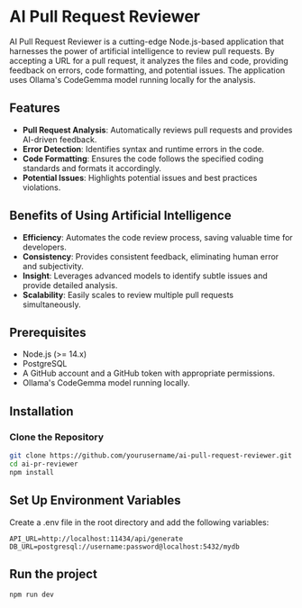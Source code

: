 # AI Pull Request Reviewer

AI Pull Request Reviewer is a cutting-edge Node.js-based application that harnesses the power of artificial intelligence to review pull requests. By accepting a URL for a pull request, it analyzes the files and code, providing feedback on errors, code formatting, and potential issues. The application uses Ollama's CodeGemma model running locally for the analysis.

## Features
- **Pull Request Analysis**: Automatically reviews pull requests and provides AI-driven feedback.
- **Error Detection**: Identifies syntax and runtime errors in the code.
- **Code Formatting**: Ensures the code follows the specified coding standards and formats it accordingly.
- **Potential Issues**: Highlights potential issues and best practices violations.

## Benefits of Using Artificial Intelligence
- **Efficiency**: Automates the code review process, saving valuable time for developers.
- **Consistency**: Provides consistent feedback, eliminating human error and subjectivity.
- **Insight**: Leverages advanced models to identify subtle issues and provide detailed analysis.
- **Scalability**: Easily scales to review multiple pull requests simultaneously.

## Prerequisites
- Node.js (>= 14.x)
- PostgreSQL
- A GitHub account and a GitHub token with appropriate permissions.
- Ollama's CodeGemma model running locally.

## Installation

### Clone the Repository
```bash
git clone https://github.com/yourusername/ai-pull-request-reviewer.git
cd ai-pr-reviewer
npm install
```

## Set Up Environment Variables
Create a .env file in the root directory and add the following variables:
```
API_URL=http://localhost:11434/api/generate
DB_URL=postgresql://username:password@localhost:5432/mydb
```

## Run the project
```
npm run dev
```
